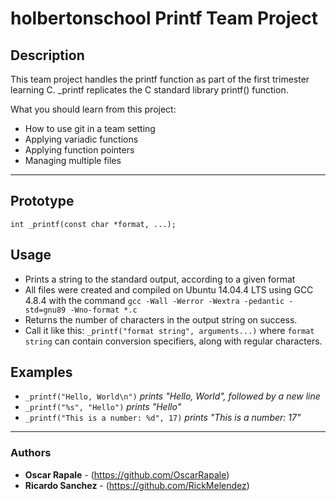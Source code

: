 # holbertonschool Printf Team Project

## Description
This team project handles the printf function as part of the first trimester learning C.
_printf replicates the C standard library printf() function.

What you should learn from this project:

* How to use git in a team setting
* Applying variadic functions
* Applying function pointers
* Managing multiple files

---

## Prototype
```int _printf(const char *format, ...);```

## Usage
* Prints a string to the standard output, according to a given format
* All files were created and compiled on Ubuntu 14.04.4 LTS using GCC 4.8.4 with the command ```gcc -Wall -Werror -Wextra -pedantic -std=gnu89 -Wno-format *.c```
* Returns the number of characters in the output string on success.
* Call it like this: ```_printf("format string", arguments...)``` where ```format string``` can contain conversion specifiers,
along with regular characters.

## Examples

* ```_printf("Hello, World\n")``` *prints "Hello, World", followed by a new line*
* ```_printf("%s", "Hello")``` *prints "Hello"*
* ```_printf("This is a number: %d", 17)``` *prints "This is a number: 17"*

---

### Authors
* **Oscar Rapale** - (https://github.com/OscarRapale)
* **Ricardo Sanchez** - (https://github.com/RickMelendez)
